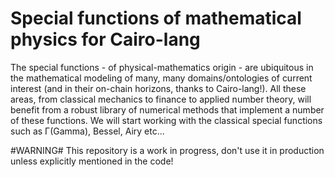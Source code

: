 # Special functions of mathematical physics for Cairo-lang

The special functions - of physical-mathematics origin - are ubiquitous in the mathematical modeling of many, many domains/ontologies of current interest (and in their on-chain horizons, thanks to Cairo-lang!). All these areas, from classical mechanics to finance to applied number theory, will benefit from a robust library of numerical methods that implement a number of these functions.
We will start working with the classical special functions such as Γ(Gamma), Bessel, Airy etc...

#WARNING# This repository is a work in progress, don't use it in production unless explicitly mentioned in the code!
